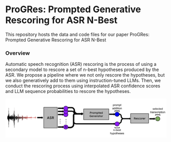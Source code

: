 # ProGRes: Prompted Generative Rescoring for ASR N-Best

This repository hosts the data and code files for our paper ProGRes: Prompted Generative Rescoring for ASR N-Best

<h3>Overview</h3>
Automatic speech recognition (ASR) rescoring is the process of using a secondary model to rescore a set of n-best hypotheses produced by the ASR. We propose a pipeline where we not only rescore the hypotheses, but we also generatively add to them using instruction-tuned LLMs. Then, we conduct the rescoring process using interpolated ASR confidence scores and LLM sequence probabilities to rescore the hypotheses.

![Proposed rescoring pipeline](figures/pipeline.png)